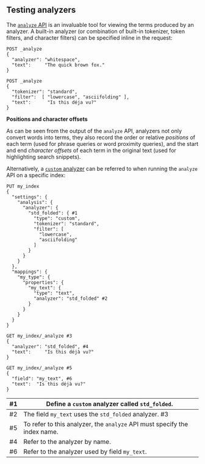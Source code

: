 ## Testing analyzers

The [`analyze` API](indices-analyze.html) is an invaluable tool for viewing the terms produced by an analyzer. A built-in analyzer (or combination of built-in tokenizer, token filters, and character filters) can be specified inline in the request:
    
    
    POST _analyze
    {
      "analyzer": "whitespace",
      "text":     "The quick brown fox."
    }
    
    POST _analyze
    {
      "tokenizer": "standard",
      "filter":  [ "lowercase", "asciifolding" ],
      "text":      "Is this déja vu?"
    }

 **Positions and character offsets**

As can be seen from the output of the `analyze` API, analyzers not only convert words into terms, they also record the order or relative _positions_ of each term (used for phrase queries or word proximity queries), and the start and end _character offsets_ of each term in the original text (used for highlighting search snippets).

Alternatively, a [`custom` analyzer](analysis-custom-analyzer.html) can be referred to when running the `analyze` API on a specific index:
    
    
    PUT my_index
    {
      "settings": {
        "analysis": {
          "analyzer": {
            "std_folded": { #1
              "type": "custom",
              "tokenizer": "standard",
              "filter": [
                "lowercase",
                "asciifolding"
              ]
            }
          }
        }
      },
      "mappings": {
        "my_type": {
          "properties": {
            "my_text": {
              "type": "text",
              "analyzer": "std_folded" #2
            }
          }
        }
      }
    }
    
    GET my_index/_analyze #3
    {
      "analyzer": "std_folded", #4
      "text":     "Is this déjà vu?"
    }
    
    GET my_index/_analyze #5
    {
      "field": "my_text", #6
      "text":  "Is this déjà vu?"
    }

#1| Define a `custom` analyzer called `std_folded`.     
---|---    
#2| The field `my_text` uses the `std_folded` analyzer.     #3 
#5| To refer to this analyzer, the `analyze` API must specify the index name.     
#4| Refer to the analyzer by name.     
#6| Refer to the analyzer used by field `my_text`. 